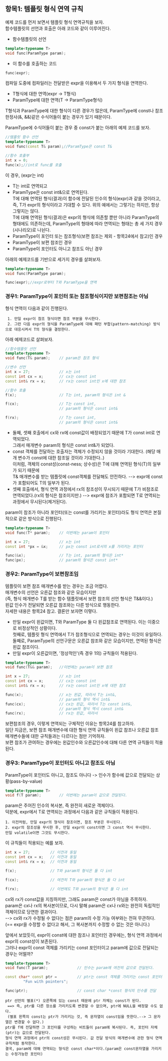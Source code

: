 ## 항목1: 템플릿 형식 연역 규칙
예제 코드를 먼저 보면서 템플릿 형식 연역규칙을 보자.  
함수템플릿의 선언과 호출은 아래 코드와 같이 이루어진다.  
 - 함수템플릿의 선언  
~~~C++
template<typename T>
void func(ParamType param);
~~~
  
 - 이 함수를 호출하는 코드  
~~~C++
func(expr);
~~~
  
컴파일 도중에 컴파일러는 전달받은 expr을 이용해서 두 가지 형식을 연역한다.  
 - T형식에 대한 연역(expr -> T형식)
 - ParamType에 대한 연역(T -> ParamType형식)
  
T형식과 ParamType에 대한 형식이 다른 경우가 많은데, ParamType에 const나 참조 한정사(&, &&)같은 수식어들이 붙는 경우가 있기 때문이다.  
  
ParamType에 수식어들이 붙는 경우 중 const가 붙는 아래의 예제 코드를 보자.  
~~~C++
//템플릿 함수 선언
template<typename T>
void func(const T& param);//ParamType은 const T&

//함수 호출부
int x = 0;
func(x);//int로 func를 호출
~~~
  
이 경우, (expr는 int)
 - T는 int로 연역되고  
 - ParamType은 const int&으로 연역된다.  
T에 대해 연역된 형식(결과)이 함수에 전달된 인수의 형식(expr)과 같을 것이라고,  
즉, T가 expr의 형식이라고 기대할 수 있다. 위의 예에서는 그렇기는 하지만, 항상 그렇지는 않다.  
T에 대해 연역된 형식(결과)은 expr의 형식에 의존할 뿐만 아니라 ParamType의 형태에도 의존하는데, 
ParamType의 형태에 따라 연역되는 형태는 총 세 가지 경우(시나리오)로 나뉜다.  
 - ParamType이 포인터 또는 참조형식(보편 참조는 제외 - 항목24에서 참고)인 경우  
 - ParamType이 보편 참조인 경우  
 - ParamType이 포인터도 아니고 참조도 아닌 경우  

아래의 예제코드를 기반으로 세가지 경우를 살펴보자.  
~~~C++
template<typename T>
void func(ParamType param);

func(expr);//expr로부터 T와 ParamType을 연역
~~~
  
### 경우1: ParamType이 포인터 또는 참조형식이지만 보편참조는 아님
형식 연역이 다음과 같이 진행된다.  
~~~
 1. 만일 expr이 참조 형식이면 참조 부분을 무시한다.
 2. 그런 다음 expr의 형식을 ParamType에 대해 패턴 부합(pattern-matching) 방식으로 대응시켜서 T의 형식을 결정한다.  
~~~
아래 예제코드로 살펴보자.  
~~~C++
//함수템플릿 선언
template<typename T>
void func(T& param);    // param은 참조 형식

//변수 선언
int x = 27;             // x는 int
const int cx = x;       // cx는 const int
const int& rx = x;      // rx는 const int인 x에 대한 참조

//함수 호출
f(x);                   // T는 int, param의 형식은 int &

f(cx);                  // T는 const int,
                        // param의 형식은 const int&

f(rx);                  // T는 const int,
                        // param의 형식은 const int&
~~~  
 - 둘째, 셋째 호출에서 cx와 rx에 const값이 배정되었기 때문에 T가 const int로 연역되었다.  
 그래서 매개변수 param의 형식은 const int&가 되었다.  
 - const 객체를 전달하는 호출자는 객체가 수정되지 않을 것이라 기대한다. (해당 매개 변수가 const에 대한 참조일 것이라 기대한다..)  
 이처럼, 객체의 const성(const-ness; 상수성)은 T에 대해 연역된 형식(T)의 일부가 되기 때문에  
 T& 매개변수를 받는 템플릿에 const객체를 전달해도 안전하다. --> expr에 const가 포함되어도 T의 일부가 된다.  
 - 셋째 호출에서, 형식 연역 과정에서 rx의 참조성이 무시되기 때문에 T가 비참조로 연역되었다.(rx의 형식은 참조이지만.) --> expr에 참조가 포함되면 T로 연역되는 과정에서 무시된다(제거된다).  

param이 참조가 아니라 포인터(또는 const를 가리키는 포인터)라도 형식 연역은 본질적으로 같은 방식으로 진행된다.  
~~~C++
template<typename T>
void func(T* param);    // 이번에는 param이 포인터

int x = 27;             // x는 int
const int *px = &x;     // px는 const int로서의 x를 가리키는 포인터

func(&x);               // T는 int, param의 형식은 int*
func(px);               // param의 형식은 const int*
~~~

### 경우2: ParamType이 보편참조임
템플릿이 보편 참조 매개변수를 받는 경우는 조금 어렵다.  
매개변수의 선언은 오른값 참조와 같은 모습이지만  
(즉, 형식 매개변수 T를 받는 함수 템플릿에서 보편 참조의 선언 형식은 T&&이다.)  
왼값 인수가 전달되면 오른값 참조와는 다른 방식으로 행동한다.  
자세한 내용은 항목24 참고. 결론만 보자면 이렿다.  
 - 만일 expr이 왼값이면, T와 ParamType 둘 다 왼값참조로 연역된다. 이는 이중으로 비정상적인 상황이다.  
 첫째로, 템플릿 형식 연역에서 T가 참조형식으로 연역되는 경우는 이것이 유일하다.  
 둘째로, ParamType의 선언구문은 오른값 참조와 같은 모습이지만, 연역된 형식은 왼값 참조이다.  
 - 만일 expr이 오른값이면, '정상적인'(즉 경우 1의) 규칙들이 적용된다.  
  
~~~C++
template<typename T>
void func(T&& param);   //이번에는 param이 보편 참조

int x = 27;             // x는 int
const int cx = x;       // cx는 const int
const int& rx = x;      // rx는 const int인 x에 대한 참조

func(x);                // x는 왼값, 따라서 T는 int&,
                        // param의 형식 역시 int&
func(cx);               // cx는 왼값, 따라서 T는 const int&,
                        // param의 형식 역시 const int&
func(rx);               // rx는 왼값, 따라서
~~~
  
  보편참조의 경우, 이렇게 연역되는 구체적인 이유는 항목24를 참고하자.  
  일단 지금은, 보편 참조 매개변수에 대한 형식 연역 규칙들이 왼값 참조나 오른값 참조 매개변수들에 대한 규칙들과는 다르다는 점만 기억하자.  
  보편 참조가 관여하는 경우에는 왼값인수와 오른값인수에 대해 다른 연역 규칙들이 적용된다.  
  
### 경우3: ParamType이 포인터도 아니고 참조도 아님
ParamType이 포인터도 아니고, 참조도 아니다 -> 인수가 함수에 값으로 전달되는 상황(pass-by-value)  
~~~C++
template<typename T>
void f(T param);        // 이번에는 param이 값으로 전달된다.
~~~
param은 주어진 인수의 복사본, 즉 완전히 새로운 객체이다.  
덕분에, expr에서 T로 연역되는 과정에서 다음과 같은 규칙들이 적용된다.
~~~
1. 이전처럼, 만일 expr의 형식이 참조이면, 참조 부분은 무시된다.  
2. expr의 참조성을 무시한 후, 만일 expr이 const이면 그 const 역시 무시한다.  
만일 volatile이면 그것도 무시한다.
~~~
  
이 규칙들이 적용되는 예를 보자.  
~~~C++
int x = 27;         // 이전과 동일
const int cx = x;   // 이전과 동일
const int& rx = x;  // 이전과 동일

f(x);               // T와 param의 형식은 둘 다 int

f(cx);              // 여전히 T와 param의 형식은 둘 다 int

f(rx);              // 이번에도 T와 param의 형식은 둘 다 int
~~~
  
cx와 rx가 const값을 지칭하지만, 그래도 param은 const가 아님을 주목하자.  
param은 cx나 rx의 복사본이므로, 다시 말해 param은 cx나 rx와는 완전히 독립적인 객체이므로 당연한 결과이다.  
--> cx와 rx가 수정될 수 없다는 점은 param의 수정 가능 여부와는 전혀 무관하다.  
(== expr을 수정할 수 없다고 해서, 그 복사본까지 수정할 수 없는 것은 아니다.)  
  
앞에서 보았듯이, expr이 const에 대한 참조나 포인터인 경우에는, 형식 연역 과정에서 expr의 const성이 보존된다.  
그러나 expr이 const 객체를 가리키는 const 포인터이고 param에 값으로 전달되는 경우는 어떨까?  
~~~C++
template<typename T>
void func(T param);             // 인수는 param에 여전히 값으로 전달된다.

const char* const ptr =         // ptr는 const 객체를 가리키는 const 포인터
        "Fun with pointers";

func(ptr);                      // const char *const 형식의 인수를 전달
~~~
~~~
ptr 선언의 별표(*) 오른쪽에 있는 const 때문에 ptr 자체는 const가 된다.  
 ==> 즉, ptr를 다른 장소를 가리키도록 변경할 수 없으며, ptr에 NULL을 배정할 수도 없다.  
 (별표 왼쪽의 const는 ptr가 가리키는 것, 즉 문자열이 const임을 뜻한다.--> 그 문자열은 변경할 수 없다.)  
ptr를 f에 전달하면 그 포인터를 구성하는 비트들이 param에 복사된다. 즉, 포인터 자체(ptr)는 값으로 전달된다.  
형식 연역 과정에서 ptr의 const성은 무시된다. 값 전달 방식의 매개변수에 관한 형식 연역 규칙처럼 동작한다.  
결국, param에 대해 연역되는 형식은 const char*이다.(param은 const문자열을 가리키는 수정가능한 포인터)  
~~~
  
